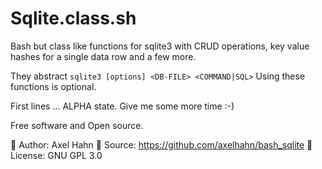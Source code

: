 # Sqlite.class.sh

Bash but class like functions for sqlite3 with CRUD operations,
key value hashes for a single data row and a few more.

They abstract `sqlite3 [options] <DB-FILE> <COMMAND|SQL>`
Using these functions is optional. 

First lines ... ALPHA state. Give me some more time :-)

Free software and Open source.

👤 Author: Axel Hahn
📄 Source: https://github.com/axelhahn/bash_sqlite
📜 License: GNU GPL 3.0
<!-- 
📗 Docs: see [www.axel-hahn.de/docs](https://www.axel-hahn.de/docs/bash_sqlite/)
-->